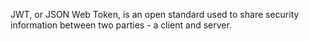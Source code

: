 JWT, or JSON Web Token, is an open standard used to share security information between two parties - a client and server.
